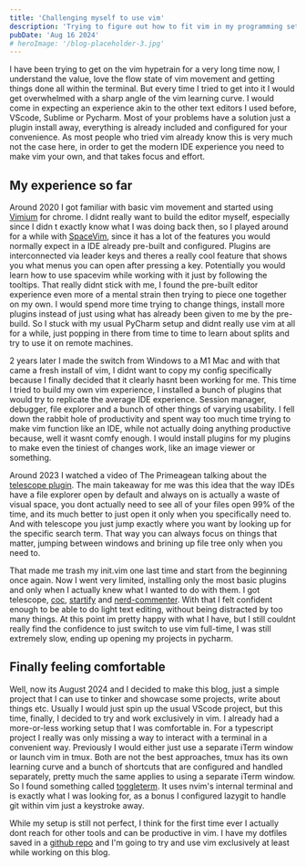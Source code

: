 ```yaml
---
title: 'Challenging myself to use vim'
description: 'Trying to figure out how to fit vim in my programming setup.'
pubDate: 'Aug 16 2024'
# heroImage: '/blog-placeholder-3.jpg'
---
```


I have been trying to get on the vim hypetrain for a very long time now,
I understand the value, love the flow state of vim movement and getting things done all within the terminal.
But every time I tried to get into it I would get overwhelmed with a sharp angle of the vim learning curve.
I would come in expecting an experience akin to the other text editors I used before, VScode, Sublime or Pycharm. 
Most of your problems have a solution just a plugin install away, everything is already included and configured for your convenience. 
As most people who tried vim already know this is very much not the case here,
in order to get the modern IDE experience you need to make vim your own,
 and that takes focus and effort.

## My experience so far

Around 2020 I got familiar with basic vim movement and started using [Vimium](https://vimium.github.io/) for chrome. 
I didnt really want to build the editor myself, especially since I didn t exactly know what I was doing back then, 
so I played around for a while with [SpaceVim](https://spacevim.org/),
since it has a lot of the features you would normally expect in a IDE already pre-built and configured. 
Plugins are interconnected via leader keys and theres a really cool feature that shows you what menus you can open after pressing a key.
Potentially you would learn how to use spacevim while working with it just by following the tooltips.
That really didnt stick with me, I found the pre-built editor experience even more of a mental strain then trying to piece one together on my own. 
I would spend more time trying to change things, install more plugins instead of just using what has already been given to me by the pre-build.
So I stuck with my usual PyCharm setup and didnt really use vim at all for a while,
just popping in there from time to time to learn about splits and try to use it on remote machines.

2 years later I made the switch from Windows to a M1 Mac and with that came a fresh install of vim, 
I didnt want to copy my config specifically because I finally decided that it clearly hasnt been working for me.
This time I tried to build my own vim experience, I installed a bunch of plugins that would try to replicate the average IDE experience.
Session manager, debugger, file explorer and a bunch of other things of varying usability.
I fell down the rabbit hole of productivity and spent way too much time trying to make vim function like an IDE,
while not actually doing anything productive because, well it wasnt comfy enough.
I would install plugins for my plugins to make even the tiniest of changes work, like an image viewer or something.

Around 2023 I watched a video of The Primeagean talking about the [telescope plugin](https://github.com/nvim-telescope/telescope.nvim).
The main takeaway for me was this idea that the way IDEs have a file explorer open by default and always on is actually a waste of visual space,
you dont actually need to see all of your files open 99% of the time,
and its much better to just open it only when you specifically need to.
And with telescope you just jump exactly where you want by looking up for the specific search term. 
That way you can always focus on things that matter,
jumping between windows and brining up file tree only when you need to.

That made me trash my init.vim one last time and start from the beginning once again.
Now I went very limited, installing only the most basic plugins and only when I actually knew what I wanted to do with them.
I got telescope, [coc](https://github.com/neoclide/coc.nvim), [startify](https://github.com/mhinz/vim-startify) and [nerd-commenter](https://github.com/preservim/nerdcommenter).
With that I felt confident enough to be able to do light text editing,
without being distracted by too many things. At this point im pretty happy with what I have,
but I still couldnt really find the confidence to just switch to use vim full-time,
I was still extremely slow, ending up opening my projects in pycharm.

## Finally feeling comfortable

Well, now its August 2024 and I decided to make this blog,
just a simple project that I can use to tinker and showcase some projects,
 write about things etc. Usually I would just spin up the usual VScode project,
 but this time, finally, I decided to try and work exclusively in vim.
I already had a more-or-less working setup that I was comfortable in.
For a typescript project I really was only missing a way to interact with a terminal in a convenient way.
Previously I would either just use a separate iTerm window or launch vim in tmux.
Both are not the best approaches, tmux has its own learning curve and a bunch of shortcuts that are configured and handled separately,
pretty much the same applies to using a separate iTerm window.
So I found something called [toggleterm](https://github.com/akinsho/toggleterm.nvim).
It uses nvim's internal terminal and is exactly what I was looking for, as a bonus I configured lazygit to handle git within vim just a keystroke away. 

While my setup is still not perfect, I think for the first time ever I actually dont reach for other tools and can be productive in vim.
I have my dotfiles saved in a [github repo](https://github.com/Wattabak/dotfiles) and I'm going to try and use vim exclusively at least while working on this blog. 

